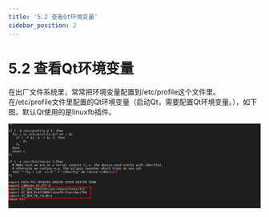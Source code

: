 ```yaml
---
title: '5.2 查看Qt环境变量'
sidebar_position: 2
---
```


# 5.2 查看Qt环境变量

在出厂文件系统里，常常把环境变量配置到/etc/profile这个文件里。在/etc/profile文件里配置的Qt环境变量（启动Qt，需要配置Qt环境变量。），如下图。默认Qt使用的是linuxfb插件。

![5.2.1](./img/5.2.1.png)
